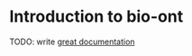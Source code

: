 # Introduction to bio-ont

TODO: write [great documentation](http://jacobian.org/writing/what-to-write/)
